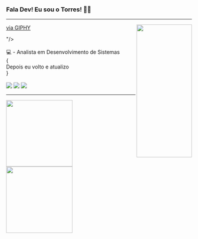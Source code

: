### Fala Dev! Eu sou o Torres! 👦🏽
<hr><img align="right" width="150" src="<iframe src="https://giphy.com/embed/PvvSfSDFoAL5e" width="480" height="360" frameBorder="0" class="giphy-embed" allowFullScreen></iframe><p><a href="https://giphy.com/gifs/PvvSfSDFoAL5e">via GIPHY</a></p>"/>
<div style="display: inline_block"><br>
💻 - Analista em Desenvolvimento de Sistemas <br>
{ <br>
   Depois eu volto e atualizo <br>
}
</div>

<div style="display: inline_block"><br>
  <a href="https://www.linkedin.com/in/torres-neto-36b68023a/" target="_blank"><img src="https://img.shields.io/badge/-LinkedIn-%230077B5?style=for-the-badge&logo=linkedin&logoColor=white" target="_blank"></a>
  <a href="https://www.instagram.com/torresneto.tn/" target="_blank"><img src="https://img.shields.io/badge/-Instagram-%23E4405F?style=for-the-badge&logo=instagram&logoColor=white" target="_blank"></a>
  <a href="https://www.youtube.com/channel/UC3SkcQBopQkGdnYiO3KlCZg/featured" target="_blank"><img src="https://img.shields.io/badge/YouTube-FF0000?style=for-the-badge&logo=youtube&logoColor=white" target="_blank"></a>  
</div>
<hr>
<div>
 <a href="https://github.com/vnduda">
 <img height="180em" src="https://github-readme-stats.vercel.app/api?username=vnduda&show_icons=true&theme=radical&include_all_commits=true&count_private=true"/>
 <img height="180em" src="https://github-readme-stats.vercel.app/api/top-langs/?username=vnduda&layout=compact&langs_count=7&theme=radical"/>
</div>

